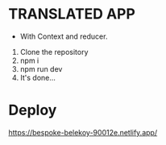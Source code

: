 # TRANSLATED APP

- With Context and reducer.

1. Clone the repository
2. npm i
3. npm run dev
4. It's done...


# Deploy

  https://bespoke-belekoy-90012e.netlify.app/